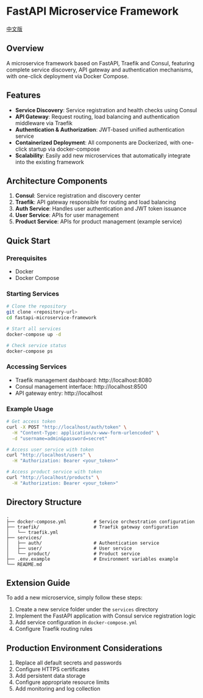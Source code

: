 # FastAPI Microservice Framework

[中文版](./README.md)

## Overview

A microservice framework based on FastAPI, Traefik and Consul, featuring complete service discovery, API gateway and authentication mechanisms, with one-click deployment via Docker Compose.

## Features

- **Service Discovery**: Service registration and health checks using Consul
- **API Gateway**: Request routing, load balancing and authentication middleware via Traefik
- **Authentication & Authorization**: JWT-based unified authentication service
- **Containerized Deployment**: All components are Dockerized, with one-click startup via docker-compose
- **Scalability**: Easily add new microservices that automatically integrate into the existing framework

## Architecture Components

1. **Consul**: Service registration and discovery center
2. **Traefik**: API gateway responsible for routing and load balancing
3. **Auth Service**: Handles user authentication and JWT token issuance
4. **User Service**: APIs for user management
5. **Product Service**: APIs for product management (example service)

## Quick Start

### Prerequisites

- Docker
- Docker Compose

### Starting Services
```bash
# Clone the repository
git clone <repository-url>
cd fastapi-microservice-framework

# Start all services
docker-compose up -d

# Check service status
docker-compose ps
```
### Accessing Services

- Traefik management dashboard: http://localhost:8080
- Consul management interface: http://localhost:8500
- API gateway entry: http://localhost

### Example Usage
```bash
# Get access token
curl -X POST "http://localhost/auth/token" \
  -H "Content-Type: application/x-www-form-urlencoded" \
  -d "username=admin&password=secret"

# Access user service with token
curl "http://localhost/users" \
  -H "Authorization: Bearer <your_token>"

# Access product service with token
curl "http://localhost/products" \
  -H "Authorization: Bearer <your_token>"
```
## Directory Structure
```
.
├── docker-compose.yml          # Service orchestration configuration
├── traefik/                    # Traefik gateway configuration
│   └── traefik.yml
├── services/
│   ├── auth/                   # Authentication service
│   ├── user/                   # User service
│   └── product/                # Product service
├── .env.example                # Environment variables example
└── README.md
```
## Extension Guide

To add a new microservice, simply follow these steps:

1. Create a new service folder under the `services` directory
2. Implement the FastAPI application with Consul service registration logic
3. Add service configuration in `docker-compose.yml`
4. Configure Traefik routing rules

## Production Environment Considerations

1. Replace all default secrets and passwords
2. Configure HTTPS certificates
3. Add persistent data storage
4. Configure appropriate resource limits
5. Add monitoring and log collection